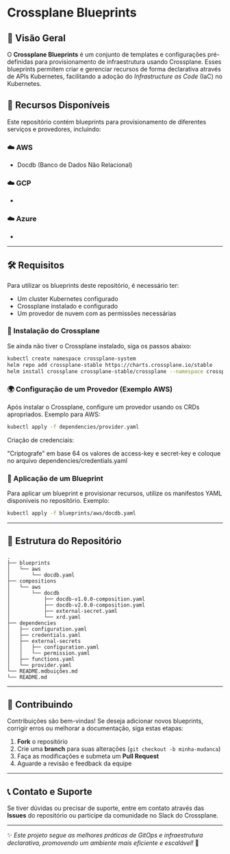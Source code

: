 # Crossplane Blueprints

## 📌 Visão Geral

O **Crossplane Blueprints** é um conjunto de templates e configurações pré-definidas para provisionamento de infraestrutura usando Crossplane. Esses blueprints permitem criar e gerenciar recursos de forma declarativa através de APIs Kubernetes, facilitando a adoção do *Infrastructure as Code* (IaC) no Kubernetes.

## 📂 Recursos Disponíveis

Este repositório contém blueprints para provisionamento de diferentes serviços e provedores, incluindo:

### ☁️ AWS
- Docdb (Banco de Dados Não Relacional)


### ☁️ GCP
- 

### ☁️ Azure
- 

---

## 🛠️ Requisitos

Para utilizar os blueprints deste repositório, é necessário ter:
- Um cluster Kubernetes configurado
- Crossplane instalado e configurado
- Um provedor de nuvem com as permissões necessárias

### 🔧 Instalação do Crossplane

Se ainda não tiver o Crossplane instalado, siga os passos abaixo:

```sh
kubectl create namespace crossplane-system
helm repo add crossplane-stable https://charts.crossplane.io/stable
helm install crossplane crossplane-stable/crossplane --namespace crossplane-system
```

### 🌍 Configuração de um Provedor (Exemplo AWS)

Após instalar o Crossplane, configure um provedor usando os CRDs apropriados. Exemplo para AWS:

```sh
kubectl apply -f dependencies/provider.yaml
```

Criação de credenciais:

"Criptografe" em base 64 os valores de access-key e secret-key e coloque no arquivo dependencies/credentials.yaml



### 🚀 Aplicação de um Blueprint

Para aplicar um blueprint e provisionar recursos, utilize os manifestos YAML disponíveis no repositório. Exemplo:

```sh
kubectl apply -f blueprints/aws/docdb.yaml
```

---

## 📁 Estrutura do Repositório

```
.
├── blueprints
│   └── aws
│       └── docdb.yaml
├── compositions
│   └── aws
│       └── docdb
│           ├── docdb-v1.0.0-composition.yaml
│           ├── docdb-v2.0.0-composition.yaml
│           ├── external-secret.yaml
│           └── xrd.yaml
├── dependencies
│   ├── configuration.yaml
│   ├── credentials.yaml
│   ├── external-secrets
│   │   ├── configuration.yaml
│   │   └── permission.yaml
│   ├── functions.yaml
│   └── provider.yaml
└── README.mdbuições.md
└── README.md
```

---

## 🤝 Contribuindo

Contribuições são bem-vindas! Se deseja adicionar novos blueprints, corrigir erros ou melhorar a documentação, siga estas etapas:

1. **Fork** o repositório
2. Crie uma **branch** para suas alterações (`git checkout -b minha-mudanca`)
3. Faça as modificações e submeta um **Pull Request**
4. Aguarde a revisão e feedback da equipe

---

## 📞 Contato e Suporte

Se tiver dúvidas ou precisar de suporte, entre em contato através das **Issues** do repositório ou participe da comunidade no Slack do Crossplane.

---

✨ *Este projeto segue as melhores práticas de GitOps e infraestrutura declarativa, promovendo um ambiente mais eficiente e escalável!* 🚀

